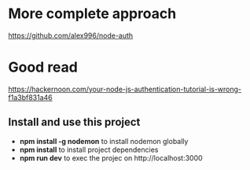 # More complete approach

https://github.com/alex996/node-auth

# Good read

https://hackernoon.com/your-node-js-authentication-tutorial-is-wrong-f1a3bf831a46

## Install and use this project
- **npm install -g nodemon** to install nodemon globally
- **npm install** to install project dependencies
- **npm run dev** to exec the projec on http://localhost:3000

```